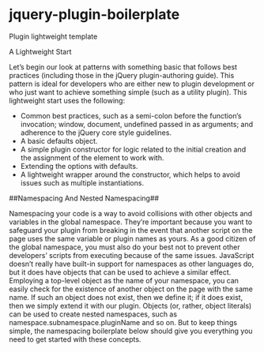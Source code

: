 # jquery-plugin-boilerplate
Plugin lightweight template

A Lightweight Start

Let’s begin our look at patterns with something basic that follows best practices (including those in the jQuery plugin-authoring guide). This pattern is ideal for developers who are either new to plugin development or who just want to achieve something simple (such as a utility plugin). This lightweight start uses the following:
- Common best practices, such as a semi-colon before the function’s invocation; window, document, undefined passed in as arguments; and adherence to the jQuery core style guidelines.
- A basic defaults object.
- A simple plugin constructor for logic related to the initial creation and the assignment of the element to work with.
- Extending the options with defaults.
- A lightweight wrapper around the constructor, which helps to avoid issues such as multiple instantiations.


##Namespacing And Nested Namespacing##

Namespacing your code is a way to avoid collisions with other objects and variables in the global namespace. They’re important because you want to safeguard your plugin from breaking in the event that another script on the page uses the same variable or plugin names as yours. As a good citizen of the global namespace, you must also do your best not to prevent other developers’ scripts from executing because of the same issues.
JavaScript doesn’t really have built-in support for namespaces as other languages do, but it does have objects that can be used to achieve a similar effect. Employing a top-level object as the name of your namespace, you can easily check for the existence of another object on the page with the same name. If such an object does not exist, then we define it; if it does exist, then we simply extend it with our plugin.
Objects (or, rather, object literals) can be used to create nested namespaces, such as namespace.subnamespace.pluginName and so on. But to keep things simple, the namespacing boilerplate below should give you everything you need to get started with these concepts.
